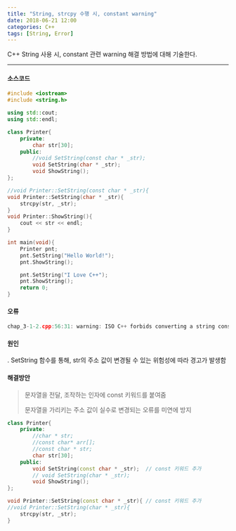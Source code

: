 ```yaml
---
title: "String, strcpy 수행 시, constant warning"
date: 2018-06-21 12:00
categories: C++
tags: [String, Error]
---
```


C++ String 사용 시, constant 관련 warning 해결 방법에 대해 기술한다.

------

#### 소스코드

```c++
#include <iostream>
#include <string.h>

using std::cout;
using std::endl;

class Printer{
    private:
        char str[30];
    public:      
        //void SetString(const char * _str);
        void SetString(char * _str);
        void ShowString();
};

//void Printer::SetString(const char * _str){
void Printer::SetString(char * _str){     
    strcpy(str, _str);
}
void Printer::ShowString(){        
    cout << str << endl;
}

int main(void){
    Printer pnt;
    pnt.SetString("Hello World!");
    pnt.ShowString();

    pnt.SetString("I Love C++");
    pnt.ShowString();
    return 0;
}
```



#### 오류

```c++
chap_3-1-2.cpp:56:31: warning: ISO C++ forbids converting a string constant to 'char*' [-Wwrite-strings]
```



#### 원인

  . SetString 함수를 통해, str의 주소 값이 변경될 수 있는 위험성에 따라 경고가 발생함



#### 해결방안

> 문자열을 전달, 조작하는 인자에 const 키워드를 붙여줌
>
> 문자열을 가리키는 주소 값이 실수로 변경되는 오류를 미연에 방지

```c++
class Printer{
    private:
        //char * str;
        //const char* arr[];
        //const char * str;
        char str[30];
    public:      
        void SetString(const char * _str);	// const 키워드 추가
        // void SetString(char * _str);
        void ShowString();
};

void Printer::SetString(const char * _str){	// const 키워드 추가
//void Printer::SetString(char * _str){     
    strcpy(str, _str);
}
```

